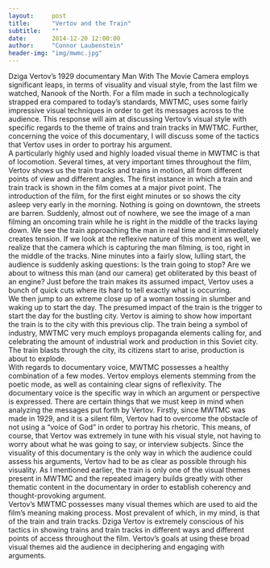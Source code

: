 ```yaml
---
layout:     post
title:      "Vertov and the Train"
subtitle:   ""
date:       2014-12-20 12:00:00
author:     "Connor Laubenstein"
header-img: "img/mwmc.jpg"
---
```


<p>Dziga Vertov’s 1929 documentary Man With The Movie Camera employs significant leaps, in terms of visuality and visual style, from the last film we watched, Nanook of the North.  For a film made in such a technologically strapped era compared to today’s standards, MWTMC, uses some fairly impressive visual techniques in order to get its messages across to the audience.  This response will aim at discussing Vertov’s visual style with specific regards to the theme of trains and train tracks in MWTMC.  Further, concerning the voice of this documentary, I will discuss some of the tactics that Vertov uses in order to portray his argument.<br>
	A particularly highly used and highly loaded visual theme in MWTMC is that of locomotion.  Several times, at very important times throughout the film, Vertov shows us the train tracks and trains in motion, all from different points of view and different angles.  The first instance in which a train and train track is shown in the film comes at a major pivot point.  The introduction of the film, for the first eight minutes or so shows the city asleep very early in the morning.  Nothing is going on downtown, the streets are barren.  Suddenly, almost out of nowhere, we see the image of a man filming an oncoming train while he is right in the middle of the tracks laying down.  We see the train approaching the man in real time and it immediately creates tension.  If we look at the reflexive nature of this moment as well, we realize that the camera which is capturing the man filming, is too, right in the middle of the tracks.  Nine minutes into a fairly slow, lulling start, the audience is suddenly asking questions:  Is the train going to stop?  Are we about to witness this man (and our camera) get obliterated by this beast of an engine?  Just before the train makes its assumed impact, Vertov uses a bunch of quick cuts where its hard to tell exactly what is occurring.<br>
	We then jump to an extreme close up of a woman tossing in slumber and waking up to start the day.  The presumed impact of the train is the trigger to start the day for the bustling city.  Vertov is aiming to show how important the train is to the city with this previous clip.  The train being a symbol of industry, MWTMC very much employs propaganda elements calling for, and celebrating the amount of industrial work and production in this Soviet city.  The train blasts through the city, its citizens start to arise, production is about to explode.<br>  
	With regards to documentary voice, MWTMC possesses a healthy combination of a few modes.  Vertov employs elements stemming from the poetic mode, as well as containing clear signs of reflexivity.  The documentary voice is the specific way in which an argument or perspective is expressed.  There are certain things that we must keep in mind when analyzing the messages put forth by Vertov.  Firstly, since MWTMC was made in 1929, and it is a silent film, Vertov had to overcome the obstacle of not using a “voice of God” in order to portray his rhetoric.  This means, of course, that Vertov was extremely in tune with his visual style, not having to worry about what he was going to say, or interview subjects.  Since the visuality of this documentary is the only way in which the audience could assess his arguments, Vertov had to be as clear as possible through his visuality.  As I mentioned earlier, the train is only one of the visual themes present in MWTMC and the repeated imagery builds greatly with other thematic content in the documentary in order to establish coherency and thought-provoking argument.<br>
	Vertov’s MWTMC possesses many visual themes which are used to aid the film’s meaning making process.  Most prevalent of which, in my mind, is that of the train and train tracks.  Dziga Vertov is extremely conscious of his tactics in showing trains and train tracks in different ways and different points of access throughout the film.  Vertov’s goals at using these broad visual themes aid the audience in deciphering and engaging with arguments.</p>
